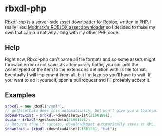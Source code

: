 # rbxdl-php
Rbxdl-php is a server-side asset downloader for Roblox, written in PHP.
I really liked [Modnark's ROBLOX asset downloader](https://github.com/Modnark/rbxdl) so I decided to make my own that can run natively along with my other PHP code.
## Help
Right now, Rbxdl-php can't parse all file formats and so some assets might throw an error or not save. As a temporary hotfix, you can add the AssetTypeId of the item to the extensions definition with its file format.  
Eventually I will implement them all, but I'm lazy, so you'll have to wait. If you want to do it yourself, open a pull request and I'll probably accept it.
## Examples
```php
$rbxdl = new Rbxdl("/xml");
// getAssetData does this automatically, but won't give you a boolean. This does.
$doesHatExist = $rbxdl->doesAssetExist(21681881);
$data = $rbxdl->getAssetData(21681881);
// Returns true if success. downloadAsset automatically saves as XML.
$download = $rbxdl->downloadAsset(21681881, "hat");
```
